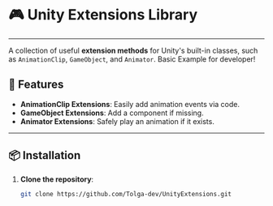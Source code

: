 # 🎮 Unity Extensions Library
---
A collection of useful **extension methods** for Unity's built-in classes, such as `AnimationClip`, `GameObject`, and `Animator`.
Basic Example for developer!

## 🚀 Features

- **AnimationClip Extensions**: Easily add animation events via code.
- **GameObject Extensions**: Add a component if missing.
- **Animator Extensions**: Safely play an animation if it exists.

---

## 📦 Installation

1. **Clone the repository**:
   ```sh
   git clone https://github.com/Tolga-dev/UnityExtensions.git
